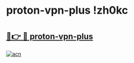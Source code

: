 # proton-vpn-plus !zh0kc

# <h2><a href="https://z67z77.esa.edu.pl?title=proton-vpn-plus&ref=zh0kc">🔗👉 🔴 proton-vpn-plus</a></h2>

[![acn](https://github.com/user-attachments/assets/0f9c940e-d8b0-45ae-aac7-cd30a18b3e1c)](https://z67z77.esa.edu.pl?title=proton-vpn-plus&ref=zh0kc)

